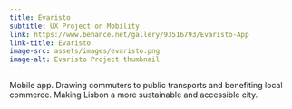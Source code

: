 ```yaml
---
title: Evaristo
subtitle: UX Project on Mobility
link: https://www.behance.net/gallery/93516793/Evaristo-App
link-title: Evaristo
image-src: assets/images/evaristo.png
image-alt: Evaristo Project thumbnail
---
```


Mobile app. Drawing commuters to public transports and benefiting local commerce. Making Lisbon a more sustainable and accessible city.